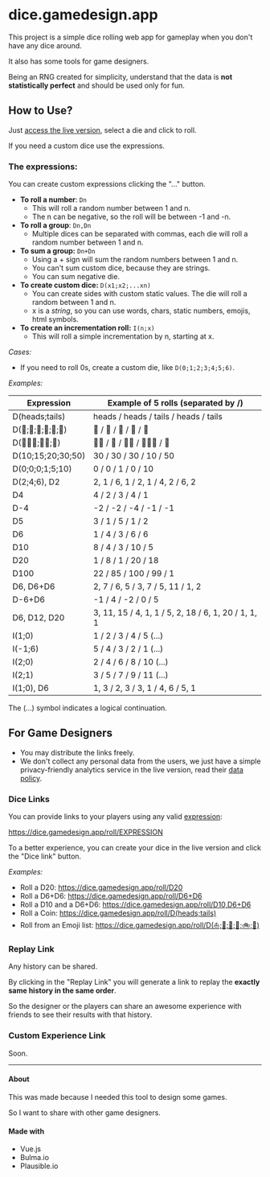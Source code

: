 # dice.gamedesign.app

This project is a simple dice rolling web app for gameplay when you don't have any dice around.

It also has some tools for game designers.

Being an RNG created for simplicity, understand that the data is **not statistically perfect** and should be used only for fun.

## How to Use?

Just [access the live version](https://dice.gamedesign.app), select a die and click to roll.

If you need a custom dice use the expressions.

### The expressions:

You can create custom expressions clicking the "..." button.

- **To roll a number**: `Dn` 
    - This will roll a random number between 1 and n.
    - The n can be negative, so the roll will be between -1 and -n.
- **To roll a group**: `Dn,Dn`
    - Multiple dices can be separated with commas, each die will roll a random number between 1 and n.
- **To sum a group:** `Dn+Dn`
    - Using a + sign will sum the random numbers between 1 and n.
    - You can't sum custom dice, because they are strings.
    - You can sum negative die.
- **To create custom dice:** `D(x1;x2;...xn)`
    - You can create sides with custom static values. The die will roll a random between 1 and n.
    - x is a _string_, so you can use words, chars, static numbers, emojis, html symbols.
- **To create an incrementation roll:** `I(n;x)`
   - This will roll a simple incrementation by n, starting at x.

_Cases:_
- If you need to roll 0s, create a custom die, like `D(0;1;2;3;4;5;6)`.

_Examples:_

Expression | Example of 5 rolls (separated by /)
------------ | -------------
D(heads;tails) | heads / heads / tails / heads / tails
D(🍉;🍋;🍌;🍍;🍎;🍓) | 🍉 / 🍉 / 🍍 / 🍎 / 🍓
D(🍉🍎🍓;🍋🍌;🍍) | 🍋🍌 / 🍍 / 🍋🍌 / 🍉🍎🍓 / 🍍
D(10;15;20;30;50) | 30 / 30 / 30 / 10 / 50
D(0;0;0;1;5;10) | 0 / 0 / 1 / 0 / 10 
D(2;4;6), D2 | 2, 1 / 6, 1 / 2, 1 / 4, 2 / 6, 2
D4 | 4 / 2 / 3 / 4 / 1
D-4 | -2 / -2 / -4 / -1 / -1
D5 | 3 / 1 / 5 / 1 / 2 
D6 | 1 / 4 / 3 / 6 / 6
D10 | 8 / 4 / 3 / 10 / 5
D20 | 1 / 8 / 1 / 20 / 18
D100 | 22 / 85 / 100 / 99 / 1
D6, D6+D6 | 2, 7 / 6, 5 / 3, 7 / 5, 11 / 1, 2
D-6+D6 | -1 / 4 / -2 / 0 / 5
D6, D12, D20 | 3, 11, 15 / 4, 1, 1 / 5, 2, 18 / 6, 1, 20 / 1, 1, 1
I(1;0) | 1 / 2 / 3 / 4 / 5 (...)
I(-1;6) | 5 / 4 / 3 / 2 / 1 (...)
I(2;0) | 2 / 4 / 6 / 8 / 10 (...)
I(2;1) | 3 / 5 / 7 / 9 / 11 (...)
I(1;0), D6 | 1, 3 / 2, 3 / 3, 1 / 4, 6 / 5, 1

The (...) symbol indicates a logical continuation.

## For Game Designers

- You may distribute the links freely.
- We don't collect any personal data from the users, we just have a simple privacy-friendly analytics service in the live version, read their [data policy](https://plausible.io/data-policy).

### Dice Links
You can provide links to your players using any valid [expression](#the-expressions):

https://dice.gamedesign.app/roll/EXPRESSION

To a better experience, you can create your dice in the live version and click the "Dice link" button.

_Examples:_ 

- Roll a D20: https://dice.gamedesign.app/roll/D20
- Roll a D6+D6: https://dice.gamedesign.app/roll/D6+D6
- Roll a D10 and a D6+D6: https://dice.gamedesign.app/roll/D10,D6+D6
- Roll a Coin: https://dice.gamedesign.app/roll/D(heads;tails)
- Roll from an Emoji list: https://dice.gamedesign.app/roll/D(⛵;🚄;🚚;🚗;🚲;🛫)

### Replay Link

Any history can be shared.

By clicking in the "Replay Link" you will generate a link to replay the **exactly same history in the same order**.

So the designer or the players can share an awesome experience with friends to see their results with that history.

### Custom Experience Link

Soon.

---

#### About

This was made because I needed this tool to design some games.

So I want to share with other game designers.

#### Made with

- Vue.js
- Bulma.io
- Plausible.io
